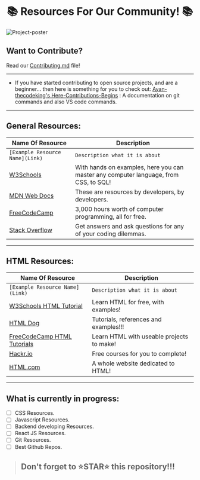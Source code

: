 <h1  align="center">📚 Resources For Our Community! 📚</h1>

![Project-poster](/docs/Assets/Images/readme/poster-main.gif)

## Want to Contribute? 
Read our [Contributing.md](CONTRIBUTING.md) file!

---

- If you have started contributing to open source projects, and are a beginner... then here is something for you to check out:
[Ayan-thecodeking's Here-Contributions-Begins](https://github.com/Ayan-thecodeking/Here-Contributions-Begins) : A documentation on git commands and also VS code commands.

---

## General Resources:

| Name Of Resource | Description |
| ---------------- | ----------- |
| `[Example Resource Name](Link)` | `Description what it is about` |
| [W3Schools](https://www.w3schools.com/) | With hands on examples, here you can master any computer language, from CSS, to SQL! |
| [MDN Web Docs](https://developer.mozilla.org/en-US/) | These are resources by developers, by developers. |
| [FreeCodeCamp](https://www.freecodecamp.org/news/) | 3,000 hours worth of computer programming, all for free. |
| [Stack Overflow](https://stackoverflow.com/) | Get answers and ask questions for any of your coding dilemmas. |

---

## HTML Resources:

| Name Of Resource | Description |
| ---------------- | ----------- |
| `[Example Resource Name](Link)` | `Description what it is about` |
| [W3Schools HTML Tutorial](https://www.w3schools.com/html/default.asp) | Learn HTML for free, with examples!|
| [HTML Dog](https://www.htmldog.com/) | Tutorials, references and examples!!!|
| [FreeCodeCamp HTML Tutorials](https://www.freecodecamp.org/news/tag/html/) | Learn HTML with useable projects to make!|
| [Hackr.io](https://hackr.io/tutorials/learn-html-5) | Free courses for you to complete! |
| [HTML.com](https://html.com/) | A whole website dedicated to HTML! |

---

## What is currently in progress:

- [ ] CSS Resources.
- [ ] Javascript Resources.
- [ ] Backend developing Resources.
- [ ] React JS Resources.
- [ ] Git Resources.
- [ ] Best Github Repos. 

> ## Don't forget to ⭐STAR⭐ this repository!!!
